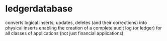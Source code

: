 # ledgerdatabase
converts logical inserts, updates, deletes (and their corrections) into physical inserts enabling the creation of a complete audit log (or ledger) for all classes of applications (not just financial applications) 
